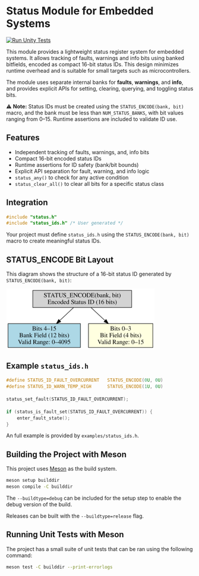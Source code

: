 # Status Module for Embedded Systems

[![Run Unity Tests](https://github.com/ACIDBURN2501/status/actions/workflows/test.yml/badge.svg)](https://github.com/ACIDBURN2501/status/actions/workflows/test.yml)

This module provides a lightweight status register system for embedded systems.
It allows tracking of faults, warnings and info bits using banked bitfields,
encoded as compact 16-bit status IDs. This design minimizes runtime overhead and
is suitable for small targets such as microcontrollers.

The module uses separate internal banks for **faults**, **warnings**, and **info**,
and provides explicit APIs for setting, clearing, querying, and toggling status
bits.

⚠️ **Note:** Status IDs must be created using the `STATUS_ENCODE(bank, bit)`
macro, and the bank must be less than `NUM_STATUS_BANKS`, with bit values
ranging from 0–15. Runtime assertions are included to validate ID use.

## Features
- Independent tracking of faults, warnings, and, info bits
- Compact 16-bit encoded status IDs
- Runtime assertions for ID safety (bank/bit bounds)
- Explicit API separation for fault, warning, and info logic
- `status_any()` to check for any active condition
- `status_clear_all()` to clear all bits for a specific status class

## Integration
```c
#include "status.h"
#include "status_ids.h" /* User generated */
```

Your project must define `status_ids.h` using the `STATUS_ENCODE(bank, bit)`
macro to create meaningful status IDs.

## STATUS_ENCODE Bit Layout
This diagram shows the structure of a 16-bit status ID generated by `STATUS_ENCODE(bank, bit)`:

<picture>
  <source media="(prefers-color-scheme: dark)" srcset="doc/img/status_encode_breakdown.svg">
  <img alt="STATUS_ENCODE structure" src="doc/img/status_encode_breakdown.svg" width=400 />
</picture>

## Example `status_ids.h`
```c
#define STATUS_ID_FAULT_OVERCURRENT   STATUS_ENCODE(0U, 0U)
#define STATUS_ID_WARN_TEMP_HIGH      STATUS_ENCODE(1U, 0U)

status_set_fault(STATUS_ID_FAULT_OVERCURRENT);

if (status_is_fault_set(STATUS_ID_FAULT_OVERCURRENT)) {
    enter_fault_state();
}
```

An full example is provided by `examples/status_ids.h`.

## Building the Project with Meson

This project uses [Meson](https://mesonbuild.com) as the build system.

```bash
meson setup builddir
meson compile -C builddir
```

The `--buildtype=debug` can be included for the setup step to enable the debug
version of the build.

Releases can be built with the `--buildtype=release` flag.

## Running Unit Tests with Meson

The project has a small suite of unit tests that can be ran using the following
command:

```bash
meson test -C builddir --print-errorlogs
```
